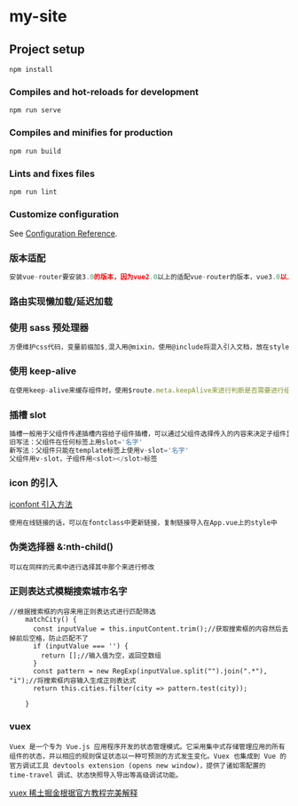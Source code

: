 # my-site

## Project setup

```
npm install
```

### Compiles and hot-reloads for development

```
npm run serve
```

### Compiles and minifies for production

```
npm run build
```

### Lints and fixes files

```
npm run lint
```

### Customize configuration

See [Configuration Reference](https://cli.vuejs.org/config/).

### 版本适配

```javascript
安装vue-router要安装3.0的版本，因为vue2.0以上的适配vue-router的版本，vue3.0以上的适配vue-router4.0以上的版本
```

### 路由实现懒加载/延迟加载

### 使用 sass 预处理器

```javascript
方便维护css代码，变量前缀加$,混入用@mixin，使用@include将混入引入文档，放在style文件夹里（记得加lang="scss"）
```

### 使用 keep-alive

```javascript
在使用keep-alive来缓存组件时，使用$route.meta.keepAlive来进行判断是否需要进行组件缓存，需要的话得在router.js上的路由跳转那加上meta:[keepAlive：true]
```

### 插槽 slot

```javascript
插槽一般用于父组件传递插槽内容给子组件插槽，可以通过父组件选择传入的内容来决定子组件显示的内容，这样提高了利用率，也不用重复定义相同的子组件
旧写法：父组件在任何标签上用slot='名字'
新写法：父组件只能在template标签上使用v-slot='名字'
父组件用v-slot，子组件用<slot></slot>标签
```

### icon 的引入

[iconfont 引入方法](https://blog.csdn.net/qq_35430000/article/details/87103050 "https://blog.csdn.net/qq_35430000/article/details/87103050")

```plaintext
使用在线链接的话，可以在fontclass中更新链接，复制链接导入在App.vue上的style中
```

### 伪类选择器 &:nth-child()

```plaintext
可以在同样的元素中进行选择其中那个来进行修改
```

### 正则表达式模糊搜索城市名字

```
//根据搜索框的内容来用正则表达式进行匹配筛选
    matchCity() {
      const inputValue = this.inputContent.trim();//获取搜索框的内容然后去掉前后空格，防止匹配不了
      if (inputValue === '') {
        return [];//输入值为空，返回空数组
      }
      const pattern = new RegExp(inputValue.split("").join(".*"), "i");//将搜索框内容输入生成正则表达式
      return this.cities.filter(city => pattern.test(city));

    }
```

### vuex

```
Vuex 是一个专为 Vue.js 应用程序开发的状态管理模式。它采用集中式存储管理应用的所有组件的状态，并以相应的规则保证状态以一种可预测的方式发生变化。Vuex 也集成到 Vue 的官方调试工具 devtools extension (opens new window)，提供了诸如零配置的 time-travel 调试、状态快照导入导出等高级调试功能。
```

[vuex 稀土掘金根据官方教程完美解释](https://juejin.cn/post/6928468842377117709)
